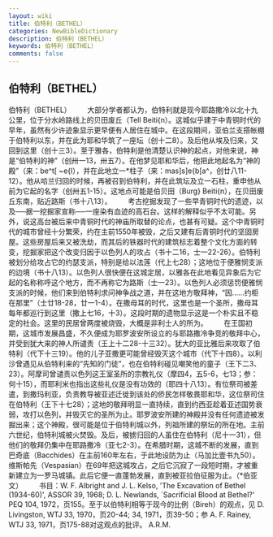 ```yaml
---
layout: wiki
title: 伯特利（BETHEL）
categories: NewBibleDictionary
description: 伯特利（BETHEL）
keywords: 伯特利（BETHEL）
comments: false
---
```


## 伯特利（BETHEL）



伯特利（BETHEL）
　　大部分学者都认为，伯特利就是现今耶路撒冷以北十九公里，位于分水岭路线上的贝田废丘（Tell
Beiti{n）。这城似乎建于中青铜时代的早年，虽然有少许迹象显示更早便有人居住在城中。在这段期间，亚伯兰支搭帐棚于伯特利以东，并在此为耶和华筑了一座坛（创十二8）。及后他从埃及归来，又回到这里（创十三3）。至于雅各，伯特利是他清楚认识神的起点，对他来说，神是“伯特利的神”（创卅一13，卅五7）。在他梦见耶和华后，他把此地起名为“神的殿”（来：be^t[ ~e{l），并在此地立一*柱子（来：mas]s]e{b[a^，创廿八11-12）。他从哈兰归回的时候，再被召到伯特利，并在此筑坛及立一石柱，重申他从前为它起的名字（创卅五1-15）。这地点可能是伯贝田（Burg}
Beiti{n），在贝田废丘东南，贴近路斯（书十八13）。
　　考古挖掘发现了一些早青铜时代的遗迹，以及──据一挖掘家宣称──一座染有血迹的高石台。这样的解释似乎不太可能。另外，说这高台被后来中青铜时代的神庙所取替的论点，也甚有可疑。这个中青铜时代的城市曾经十分繁荣，约在主前1550年被毁，之后又建有后青铜时代的坚固房屋。这些房屋后来又被洗劫，而其后的铁器时代的建筑标志着整个文化方面的转变，挖掘家把这个改变归因于以色列人的攻占（书十二16，士一22-26）。伯特利被划分给攻占它的约瑟支派，特别是给以法莲（代上七28）；这地位于便雅悯支派的边境（书十八13）。以色列人很快便在这城定居，以雅各在此地看见异象后为它起的名称称呼这个地方，而不再称它为路斯（士一23）。以色列人必须惩罚便雅悯支派的时候，他们来到伯特利求问神争战之道，并在这地方敬拜神，“因……约柜在那里”（士廿18-28，廿一1-4）。在撒母耳的时代，这里也是一个圣所，撒母耳每年都巡行到这里（撒上七16，十3）。这段时期的遗物显示这是一个朴实且不稳定的社会。这里的民居曾两度被烧毁，大概是非利士人的所为。
　　在王国初期，这城市发展昌盛，不久便成为耶罗波安所设立的与耶路撒冷争竞的敬拜中心，并受到犹大来的神人所谴责（王上十二28-十三32）。犹大的亚比雅后来攻取了伯特利（代下十三19）。他的儿子亚撒更可能曾经毁灭这个城市（代下十四8）。以利沙曾遇见从伯特利来的“先知的门徒”，也在伯特利碰见嘲笑他的童子（王下二3、23）。阿摩司曾谴责以色列这王室圣所的宗教礼仪（摩四4，五5-6，七13；参：何十15），而耶利米也指出这些礼仪是没有功效的（耶四十八13）。有位祭司被差遣，到撒玛利亚，负责教导被亚述迁徙到该处的侨民怎样敬畏耶和华，这位祭司住在伯特利（王下十七28）；这地的敬拜明显一直持续，直到约西亚趁着亚述国势衰弱，攻打以色列，并毁灭它的圣所为止。耶罗波安所建的神殿并没有任何遗迹被发掘出来；这个神殿，很可能是位于伯特利城以外，列祖所建的祭坛的所在地。主前六世纪，伯特利城被火焚毁。及后，被掳归回的人虽住在伯特利（尼十一31），但他们的敬拜仍集中在耶路撒冷（亚七2-3）。在希腊时期，这城不断的发展，直到巴奇底（Bacchides）在主前160年左右，于此地设防为止（马加比壹书九50）。维斯帕先（Vespasian）在69年把这城攻占，之后它沉寂了一段短时期，才被重新建立为一罗马城镇。此后它便一直蓬勃发展，直到被亚拉伯征服为止。（*伯亚文）
　　书目：W. F. Albright and J. L.
Kelso, 'The Excavation of Bethel (1934-60)', ASSOR 39, 1968; D. L. Newlands, `Sacrificial Blood at Bethel?' PEQ 104, 1972，页155。至于以伯特利相等于现今的比例（Bireh）的观点，见 D. Livingston, WTJ 33, 1970，页20-44; 34, 1971，页39-50；参 A. F. Rainey, WTJ 33, 1971，页175-88对这观点的批评。
A.R.M.



